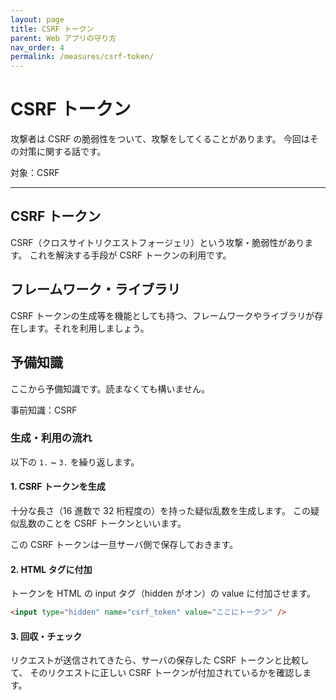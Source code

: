 ```yaml
---
layout: page
title: CSRF トークン
parent: Web アプリの守り方
nav_order: 4
permalink: /measures/csrf-token/
---
```


# CSRF トークン

攻撃者は CSRF の脆弱性をついて、攻撃をしてくることがあります。
今回はその対策に関する話です。

対象：CSRF

---

## CSRF トークン

CSRF（クロスサイトリクエストフォージェリ）という攻撃・脆弱性があります。
これを解決する手段が CSRF トークンの利用です。

## フレームワーク・ライブラリ

CSRF トークンの生成等を機能としても持つ、フレームワークやライブラリが存在します。それを利用しましょう。

## 予備知識

ここから予備知識です。読まなくても構いません。

事前知識：CSRF

### 生成・利用の流れ

以下の `1.` ~ `3.` を繰り返します。

#### 1. CSRF トークンを生成

十分な長さ（16 進数で 32 桁程度の）を持った疑似乱数を生成します。
この疑似乱数のことを CSRF トークンといいます。

この CSRF トークンは一旦サーバ側で保存しておきます。

#### 2. HTML タグに付加

トークンを HTML の input タグ（hidden がオン）の value に付加させます。

```html
<input type="hidden" name="csrf_token" value="ここにトークン" />
```

#### 3. 回収・チェック

リクエストが送信されてきたら、サーバの保存した CSRF トークンと比較して、
そのリクエストに正しい CSRF トークンが付加されているかを確認します。
